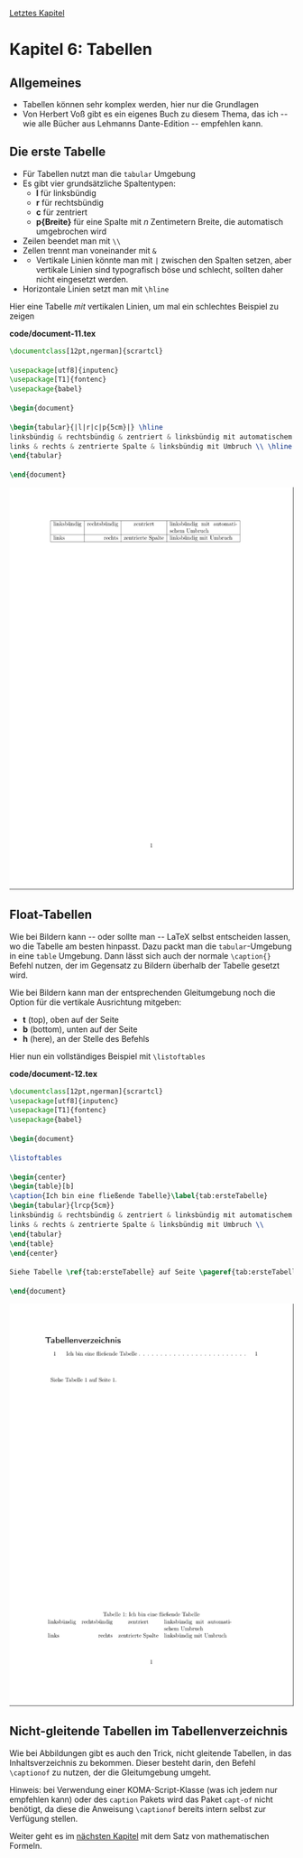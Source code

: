 [Letztes Kapitel](Kapitel5.md)

# Kapitel 6: Tabellen

## Allgemeines

* Tabellen können sehr komplex werden, hier nur die Grundlagen
* Von Herbert Voß gibt es ein eigenes Buch zu diesem Thema, das ich -- wie alle Bücher aus Lehmanns Dante-Edition -- empfehlen kann.

## Die erste Tabelle

* Für Tabellen nutzt man die `tabular` Umgebung
* Es gibt vier grundsätzliche Spaltentypen:
	* **l** für linksbündig
	* **r** für rechtsbündig
	* **c** für zentriert
	* **p{Breite}** für eine Spalte mit _n_ Zentimetern Breite, die automatisch umgebrochen wird
* Zeilen beendet man mit `\\`
* Zellen trennt man voneinander mit `&`
* * Vertikale Linien könnte man mit `|` zwischen den Spalten setzen, aber vertikale Linien sind typografisch böse und schlecht, sollten daher nicht eingesetzt werden.
* Horizontale Linien setzt man mit `\hline`

Hier eine Tabelle _mit_ vertikalen Linien, um mal ein schlechtes Beispiel zu zeigen

**code/document-11.tex**

```latex
\documentclass[12pt,ngerman]{scrartcl}

\usepackage[utf8]{inputenc}
\usepackage[T1]{fontenc}
\usepackage{babel}

\begin{document}

\begin{tabular}{|l|r|c|p{5cm}|} \hline
linksbündig & rechtsbündig & zentriert & linksbündig mit automatischem Umbruch \\ \hline
links & rechts & zentrierte Spalte & linksbündig mit Umbruch \\ \hline
\end{tabular}

\end{document}
```

![document-11.png](https://github.com/UweZiegenhagen/LaTeXEinsteigerKurs/blob/master/code/document-11.png)

## Float-Tabellen

Wie bei Bildern kann -- oder sollte man -- LaTeX selbst entscheiden lassen, wo die Tabelle am besten hinpasst. Dazu packt man die `tabular`-Umgebung in eine `table` Umgebung. Dann lässt sich auch der normale `\caption{}` Befehl nutzen, der im Gegensatz zu Bildern überhalb der Tabelle gesetzt wird. 

Wie bei Bildern kann man der entsprechenden Gleitumgebung noch die Option für die vertikale Ausrichtung mitgeben:

* **t** (top), oben auf der Seite
* **b** (bottom), unten auf der Seite
* **h** (here), an der Stelle des Befehls

Hier nun ein vollständiges Beispiel mit `\listoftables`

**code/document-12.tex**

```latex
\documentclass[12pt,ngerman]{scrartcl}
\usepackage[utf8]{inputenc}
\usepackage[T1]{fontenc}
\usepackage{babel}

\begin{document}

\listoftables

\begin{center}
\begin{table}[b]
\caption{Ich bin eine fließende Tabelle}\label{tab:ersteTabelle}
\begin{tabular}{lrcp{5cm}}
linksbündig & rechtsbündig & zentriert & linksbündig mit automatischem Umbruch \\
links & rechts & zentrierte Spalte & linksbündig mit Umbruch \\
\end{tabular}
\end{table}
\end{center}

Siehe Tabelle \ref{tab:ersteTabelle} auf Seite \pageref{tab:ersteTabelle}.

\end{document}
```

![document-12.png](https://github.com/UweZiegenhagen/LaTeXEinsteigerKurs/blob/master/code/document-12.png)

## Nicht-gleitende Tabellen im Tabellenverzeichnis

Wie bei Abbildungen gibt es auch den Trick, nicht gleitende Tabellen, in das Inhaltsverzeichnis zu bekommen. Dieser besteht darin, den Befehl `\captionof` zu nutzen, der die Gleitumgebung umgeht. 

Hinweis: bei Verwendung einer KOMA-Script-Klasse (was ich jedem nur empfehlen kann) oder des `caption` Pakets wird das Paket `capt-of` nicht benötigt, da diese die Anweisung `\captionof` bereits intern selbst zur Verfügung stellen. 

Weiter geht es im [nächsten Kapitel](Kapitel7.md) mit dem Satz von mathematischen Formeln.
